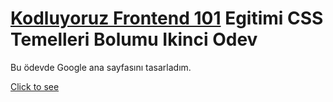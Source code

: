 # [Kodluyoruz Frontend 101](https://github.com/erdinckurt/kodluyoruz-frontend-101-egitimi) Egitimi CSS Temelleri Bolumu Ikinci Odev

Bu ödevde Google ana sayfasını tasarladım.

[Click to see](https://erdinckurt.github.io/frontend-101-css-ikinci-odev/)
